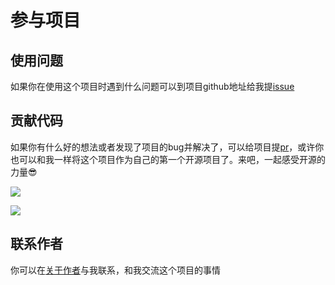 # 参与项目

## 使用问题
如果你在使用这个项目时遇到什么问题可以到项目github地址给我提[issue](https://github.com/jsyang666/jsyang-admin/issues)

## 贡献代码
如果你有什么好的想法或者发现了项目的bug并解决了，可以给项目提[pr](https://github.com/jsyang666/jsyang-admin/pulls)，或许你也可以和我一样将这个项目作为自己的第一个开源项目了。来吧，一起感受开源的力量😎

<a data-fancybox title="" href="https://gitee.com/hyy930256283/imgbed/raw/master/blog/20200502182643.png">![](https://gitee.com/hyy930256283/imgbed/raw/master/blog/20200502182643.png)</a>

<a data-fancybox title="" href="https://gitee.com/hyy930256283/imgbed/raw/master/blog/20200502182839.png">![](https://gitee.com/hyy930256283/imgbed/raw/master/blog/20200502182839.png)</a>

## 联系作者
你可以在[关于作者](/me)与我联系，和我交流这个项目的事情